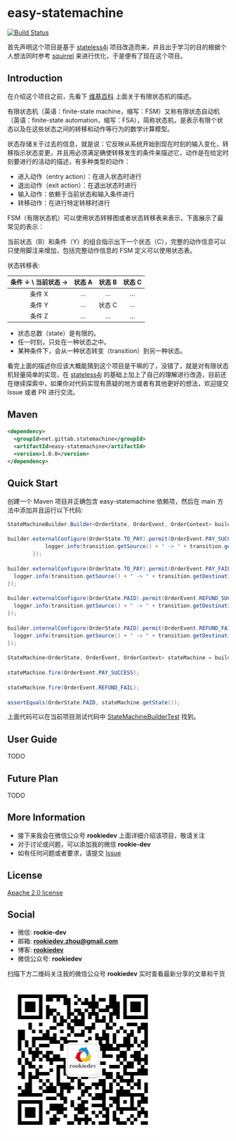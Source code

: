 # easy-statemachine
[![Build Status](https://travis-ci.com/rookiedev-z/easy-statemachine.svg?branch=master)](https://travis-ci.com/rookiedev-z/easy-statemachine)

首先声明这个项目是基于 [stateless4j](https://github.com/stateless4j/stateless4j) 项目改造而来，并且出于学习的目的根据个人想法同时参考 [squirrel](https://github.com/hekailiang/squirrel) 来进行优化，于是便有了现在这个项目。

## Introduction

在介绍这个项目之前，先看下 [维基百科](https://zh.wikipedia.org/wiki/%E6%9C%89%E9%99%90%E7%8A%B6%E6%80%81%E6%9C%BA) 上面关于有限状态机的描述。

有限状态机（英语：finite-state machine，缩写：FSM）又称有限状态自动机（英语：finite-state automation，缩写：FSA），简称状态机，是表示有限个状态以及在这些状态之间的转移和动作等行为的数学计算模型。

状态存储关于过去的信息，就是说：它反映从系统开始到现在时刻的输入变化，转移指示状态变更，并且用必须满足确使转移发生的条件来描述它，动作是在给定时刻要进行的活动的描述，有多种类型的动作：

- 进入动作（entry action）：在进入状态时进行
- 退出动作（exit action）：在退出状态时进行
- 输入动作：依赖于当前状态和输入条件进行
- 转移动作：在进行特定转移时进行

FSM（有限状态机）可以使用状态转移图或者状态转移表来表示，下面展示了最常见的表示：

当前状态（B）和条件（Y）的组合指示出下一个状态（C），完整的动作信息可以只使用脚注来增加，包括完整动作信息的 FSM 定义可以使用状态表。

状态转移表:

| **条件 ↓ \ 当前状态 →** | 状态 A | 状态 B | 状态 C |
| :---------------------: | :----: | :----: | :----: |
|         条件 X          |   …    |   …    |   …    |
|         条件 Y          |   …    | 状态 C |   …    |
|         条件 Z          |   …    |   …    |   …    |

* 状态总数（state）是有限的。
* 任一时刻，只处在一种状态之中。
* 某种条件下，会从一种状态转变（transition）到另一种状态。

看完上面的描述你应该大概能猜到这个项目是干嘛的了，没错了，就是对有限状态机轻量简单的实现，在 [stateless4j](https://github.com/stateless4j/stateless4j) 的基础上加上了自己的理解进行改造，目前还在继续探索中，如果你对代码实现有质疑的地方或者有其他更好的想法，欢迎提交 Issue 或者 PR 进行交流。

## Maven

```xml
<dependency>
  <groupId>net.gittab.statemachine</groupId>
  <artifactId>easy-statemachine</artifactId>
  <version>1.0.0</version>
</dependency>
```

## Quick Start

创建一个 Maven 项目并正确包含 easy-statemachine 依赖项，然后在 main 方法中添加并且运行以下代码:

```java
StateMachineBuilder.Builder<OrderState, OrderEvent, OrderContext> builder =  StateMachineBuilder.builder();

builder.externalConfigure(OrderState.TO_PAY).permit(OrderEvent.PAY_SUCCESS, OrderState.PAID, (transition, context) ->{
            logger.info(transition.getSource() + " -> " + transition.getDestination() +  " on " + transition.getEvent() +  " event with " + context);
        });

builder.externalConfigure(OrderState.TO_PAY).permit(OrderEvent.PAY_FAIL, OrderState.PAID_FAILED, (transition, context) ->{
  logger.info(transition.getSource() + " -> " + transition.getDestination() +  " on " + transition.getEvent() +  " event with " + context);
});

builder.externalConfigure(OrderState.PAID).permit(OrderEvent.REFUND_SUCCESS, OrderState.REFUNDED, (transition, context) ->{
  logger.info(transition.getSource() + " -> " + transition.getDestination() +  " on " + transition.getEvent() +  " event with " + context);
});

builder.internalConfigure(OrderState.PAID).permit(OrderEvent.REFUND_FAIL, (transition, context) ->{
  logger.info(transition.getSource() + " -> " + transition.getDestination() +  " on " + transition.getEvent() +  " event with " + context);
});

StateMachine<OrderState, OrderEvent, OrderContext> stateMachine = builder.newStateMachine(OrderState.TO_PAY);

stateMachine.fire(OrderEvent.PAY_SUCCESS);

stateMachine.fire(OrderEvent.REFUND_FAIL);

assertEquals(OrderState.PAID, stateMachine.getState());
```

上面代码可以在当前项目测试代码中 [StateMachineBuilderTest](https://github.com/rookiedev-z/easy-statemachine/blob/master/src/test/java/net/gittab/statemachine/StateMachineBuilderTest.java) 找到。

## User Guide

TODO

## Future Plan

TODO

## More Information

- 接下来我会在微信公众号 **rookiedev** 上面详细介绍该项目，敬请关注
- 对于讨论或问题，可以添加我的微信 **rookie-dev**
- 如有任何问题或者要求，请提交 [Issue](https://github.com/rookiedev-z/easy-statemachine/issues)

## License

[Apache 2.0 license](https://www.apache.org/licenses/LICENSE-2.0.html)

## Social

- 微信: **rookie-dev**
- 邮箱: **rookiedev.zhou@gmail.com**
- 博客: **[rookiedev](http://www.gittab.net)**
- 微信公众号: **rookiedev**

扫描下方二维码关注我的微信公众号 **rookiedev** 实时查看最新分享的文章和干货

![rookiedev](rookiedev.jpg)
